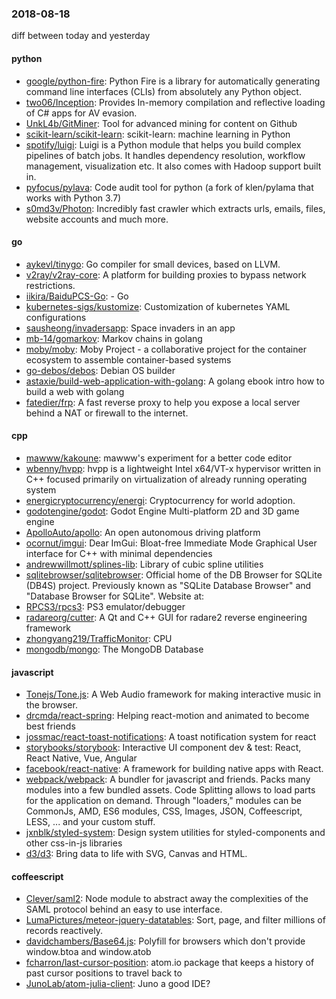 ### 2018-08-18
diff between today and yesterday

#### python
* [google/python-fire](https://github.com/google/python-fire): Python Fire is a library for automatically generating command line interfaces (CLIs) from absolutely any Python object.
* [two06/Inception](https://github.com/two06/Inception): Provides In-memory compilation and reflective loading of C# apps for AV evasion.
* [UnkL4b/GitMiner](https://github.com/UnkL4b/GitMiner): Tool for advanced mining for content on Github
* [scikit-learn/scikit-learn](https://github.com/scikit-learn/scikit-learn): scikit-learn: machine learning in Python
* [spotify/luigi](https://github.com/spotify/luigi): Luigi is a Python module that helps you build complex pipelines of batch jobs. It handles dependency resolution, workflow management, visualization etc. It also comes with Hadoop support built in.
* [pyfocus/pylava](https://github.com/pyfocus/pylava): Code audit tool for python (a fork of klen/pylama that works with Python 3.7)
* [s0md3v/Photon](https://github.com/s0md3v/Photon): Incredibly fast crawler which extracts urls, emails, files, website accounts and much more.

#### go
* [aykevl/tinygo](https://github.com/aykevl/tinygo): Go compiler for small devices, based on LLVM.
* [v2ray/v2ray-core](https://github.com/v2ray/v2ray-core): A platform for building proxies to bypass network restrictions.
* [iikira/BaiduPCS-Go](https://github.com/iikira/BaiduPCS-Go):  - Go
* [kubernetes-sigs/kustomize](https://github.com/kubernetes-sigs/kustomize): Customization of kubernetes YAML configurations
* [sausheong/invadersapp](https://github.com/sausheong/invadersapp): Space invaders in an app
* [mb-14/gomarkov](https://github.com/mb-14/gomarkov): Markov chains in golang
* [moby/moby](https://github.com/moby/moby): Moby Project - a collaborative project for the container ecosystem to assemble container-based systems
* [go-debos/debos](https://github.com/go-debos/debos): Debian OS builder
* [astaxie/build-web-application-with-golang](https://github.com/astaxie/build-web-application-with-golang): A golang ebook intro how to build a web with golang
* [fatedier/frp](https://github.com/fatedier/frp): A fast reverse proxy to help you expose a local server behind a NAT or firewall to the internet.

#### cpp
* [mawww/kakoune](https://github.com/mawww/kakoune): mawww's experiment for a better code editor
* [wbenny/hvpp](https://github.com/wbenny/hvpp): hvpp is a lightweight Intel x64/VT-x hypervisor written in C++ focused primarily on virtualization of already running operating system
* [energicryptocurrency/energi](https://github.com/energicryptocurrency/energi): Cryptocurrency for world adoption.
* [godotengine/godot](https://github.com/godotengine/godot): Godot Engine  Multi-platform 2D and 3D game engine
* [ApolloAuto/apollo](https://github.com/ApolloAuto/apollo): An open autonomous driving platform
* [ocornut/imgui](https://github.com/ocornut/imgui): Dear ImGui: Bloat-free Immediate Mode Graphical User interface for C++ with minimal dependencies
* [andrewwillmott/splines-lib](https://github.com/andrewwillmott/splines-lib): Library of cubic spline utilities
* [sqlitebrowser/sqlitebrowser](https://github.com/sqlitebrowser/sqlitebrowser): Official home of the DB Browser for SQLite (DB4S) project. Previously known as "SQLite Database Browser" and "Database Browser for SQLite". Website at:
* [RPCS3/rpcs3](https://github.com/RPCS3/rpcs3): PS3 emulator/debugger
* [radareorg/cutter](https://github.com/radareorg/cutter): A Qt and C++ GUI for radare2 reverse engineering framework
* [zhongyang219/TrafficMonitor](https://github.com/zhongyang219/TrafficMonitor): CPU
* [mongodb/mongo](https://github.com/mongodb/mongo): The MongoDB Database

#### javascript
* [Tonejs/Tone.js](https://github.com/Tonejs/Tone.js): A Web Audio framework for making interactive music in the browser.
* [drcmda/react-spring](https://github.com/drcmda/react-spring):  Helping react-motion and animated to become best friends
* [jossmac/react-toast-notifications](https://github.com/jossmac/react-toast-notifications):  A toast notification system for react
* [storybooks/storybook](https://github.com/storybooks/storybook): Interactive UI component dev & test: React, React Native, Vue, Angular
* [facebook/react-native](https://github.com/facebook/react-native): A framework for building native apps with React.
* [webpack/webpack](https://github.com/webpack/webpack): A bundler for javascript and friends. Packs many modules into a few bundled assets. Code Splitting allows to load parts for the application on demand. Through "loaders," modules can be CommonJs, AMD, ES6 modules, CSS, Images, JSON, Coffeescript, LESS, ... and your custom stuff.
* [jxnblk/styled-system](https://github.com/jxnblk/styled-system): Design system utilities for styled-components and other css-in-js libraries
* [d3/d3](https://github.com/d3/d3): Bring data to life with SVG, Canvas and HTML. 

#### coffeescript
* [Clever/saml2](https://github.com/Clever/saml2): Node module to abstract away the complexities of the SAML protocol behind an easy to use interface.
* [LumaPictures/meteor-jquery-datatables](https://github.com/LumaPictures/meteor-jquery-datatables): Sort, page, and filter millions of records reactively.
* [davidchambers/Base64.js](https://github.com/davidchambers/Base64.js): Polyfill for browsers which don't provide window.btoa and window.atob
* [fcharron/last-cursor-position](https://github.com/fcharron/last-cursor-position): atom.io package that keeps a history of past cursor positions to travel back to
* [JunoLab/atom-julia-client](https://github.com/JunoLab/atom-julia-client): Juno a good IDE?

